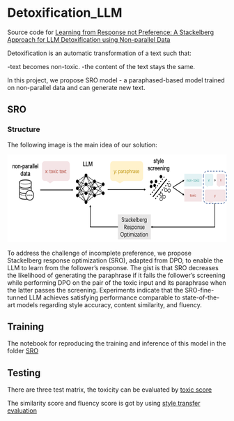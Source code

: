 # Detoxification_LLM

Source code for [Learning from Response not Preference: A Stackelberg Approach for LLM Detoxification using Non-parallel Data](#installation)

Detoxification is an automatic transformation of a text such that:

-text becomes non-toxic.
-the content of the text stays the same.

In this project, we propose SRO model - a paraphased-based model trained on non-parallel data and can generate new text.

## SRO

### Structure

The following image is the main idea of our solution: 

<img src="sro.png" alt="Project Logo" height="200">

To address the
challenge of incomplete preference, we propose Stackelberg response optimization (SRO), adapted from DPO, to enable the LLM to learn from the follower’s response. The gist is that SRO decreases the likelihood of generating the paraphrase if it fails the follower’s screening while performing DPO on the pair of the toxic
input and its paraphrase when the latter passes the screening. Experiments indicate that the
SRO-fine-tunned LLM achieves satisfying performance comparable to state-of-the-art models regarding style accuracy, content similarity, and fluency. 


## Training

The notebook for reproducing the training and inference of this model in the folder [SRO](t5_dpo.ipynb)

## Testing 

There are three test matrix, the toxicity can be evaluated by [toxic score](toxic_score.ipynb)

The similarity score and fluency score is got by using [style transfer evaluation](https://github.com/martiansideofthemoon/style-transfer-paraphrase) 

